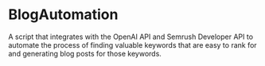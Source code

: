 # BlogAutomation
A script that integrates with the OpenAI API and  Semrush Developer API to automate the process of finding valuable keywords  that are easy to rank for and generating blog posts for those keywords.
